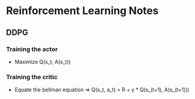 # Reinforcement Learning Notes

## DDPG

### Training the actor
- Maximize Q(s_t, A(s_t))

### Training the critic
- Equate the bellman equation => Q(s_t, a_t) = R + γ * Q(s_(t+1), A(s_(t+1)))